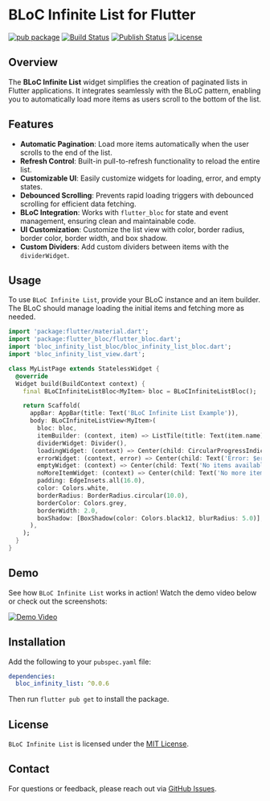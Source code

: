 # BLoC Infinite List for Flutter

[![pub package](https://img.shields.io/pub/v/bloc_infinity_list.svg)](https://pub.dev/packages/bloc_infinity_list)
[![Build Status](https://img.shields.io/github/actions/workflow/status/frenkydema/bloc_infinity_list/flutter.yml)](https://github.com/frenkydema/bloc_infinity_list/actions/workflows/flutter.yml)
[![Publish Status](https://img.shields.io/github/actions/workflow/status/frenkydema/bloc_infinity_list/publish.yml)](https://github.com/frenkydema/bloc_infinity_list/actions/workflows/publish.yml)
[![License](https://img.shields.io/badge/license-MIT-blue.svg)](https://opensource.org/licenses/MIT)

## Overview

The **BLoC Infinite List** widget simplifies the creation of paginated lists in Flutter applications. It integrates seamlessly with the BLoC pattern, enabling you to automatically load more items as users scroll to the bottom of the list.

## Features

- **Automatic Pagination**: Load more items automatically when the user scrolls to the end of the list.
- **Refresh Control**: Built-in pull-to-refresh functionality to reload the entire list.
- **Customizable UI**: Easily customize widgets for loading, error, and empty states.
- **Debounced Scrolling**: Prevents rapid loading triggers with debounced scrolling for efficient data fetching.
- **BLoC Integration**: Works with `flutter_bloc` for state and event management, ensuring clean and maintainable code.
- **UI Customization**: Customize the list view with color, border radius, border color, border width, and box shadow.
- **Custom Dividers**: Add custom dividers between items with the `dividerWidget`.

## Usage

To use `BLoC Infinite List`, provide your BLoC instance and an item builder. The BLoC should manage loading the initial items and fetching more as needed.

```dart
import 'package:flutter/material.dart';
import 'package:flutter_bloc/flutter_bloc.dart';
import 'bloc_infinity_list_bloc/bloc_infinity_list_bloc.dart';
import 'bloc_infinity_list_view.dart';

class MyListPage extends StatelessWidget {
  @override
  Widget build(BuildContext context) {
    final BLoCInfiniteListBloc<MyItem> bloc = BLoCInfiniteListBloc();

    return Scaffold(
      appBar: AppBar(title: Text('BLoC Infinite List Example')),
      body: BLoCInfiniteListView<MyItem>(
        bloc: bloc,
        itemBuilder: (context, item) => ListTile(title: Text(item.name)),
        dividerWidget: Divider(),
        loadingWidget: (context) => Center(child: CircularProgressIndicator()),
        errorWidget: (context, error) => Center(child: Text('Error: $error')),
        emptyWidget: (context) => Center(child: Text('No items available')),
        noMoreItemWidget: (context) => Center(child: Text('No more items')),
        padding: EdgeInsets.all(16.0),
        color: Colors.white,
        borderRadius: BorderRadius.circular(10.0),
        borderColor: Colors.grey,
        borderWidth: 2.0,
        boxShadow: [BoxShadow(color: Colors.black12, blurRadius: 5.0)],
      ),
    );
  }
}
```

## Demo

See how `BLoC Infinite List` works in action! Watch the demo video below or check out the screenshots:

[![Demo Video](https://img.youtube.com/vi/your-video-id/0.jpg)](https://www.youtube.com/watch?v=your-video-id)

## Installation

Add the following to your `pubspec.yaml` file:

```yaml
dependencies:
  bloc_infinity_list: ^0.0.6
```

Then run `flutter pub get` to install the package.

## License

`BLoC Infinite List` is licensed under the [MIT License](LICENSE).

## Contact

For questions or feedback, please reach out via [GitHub Issues](https://github.com/FrenkyDema/bloc_infinity_list/issues/new/choose).